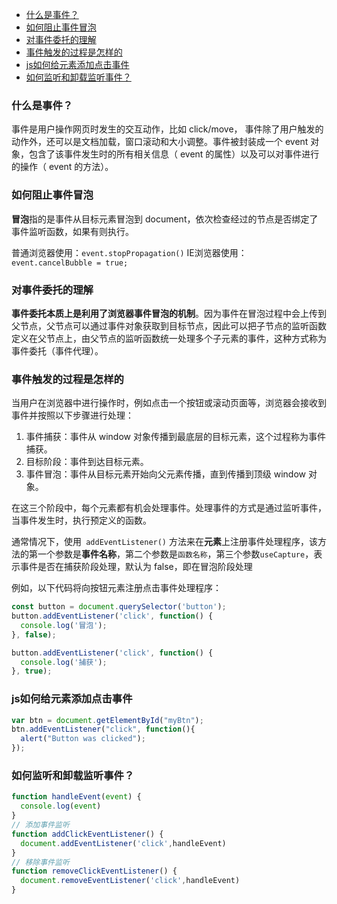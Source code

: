 - [什么是事件？](#什么是事件)
- [如何阻止事件冒泡](#如何阻止事件冒泡)
- [对事件委托的理解](#对事件委托的理解)
- [事件触发的过程是怎样的](#事件触发的过程是怎样的)
- [js如何给元素添加点击事件](#js如何给元素添加点击事件)
- [如何监听和卸载监听事件？](#如何监听和卸载监听事件)

### 什么是事件？
事件是用户操作网页时发生的交互动作，比如 click/move， 事件除了用户触发的动作外，还可以是文档加载，窗口滚动和大小调整。事件被封装成一个 event 对象，包含了该事件发生时的所有相关信息（ event 的属性）以及可以对事件进行的操作（ event 的方法）。

### 如何阻止事件冒泡
**冒泡**指的是事件从目标元素冒泡到 document，依次检查经过的节点是否绑定了事件监听函数，如果有则执行。

普通浏览器使用：`event.stopPropagation()`
IE浏览器使用：`event.cancelBubble = true;`

### 对事件委托的理解
**事件委托本质上是利用了浏览器事件冒泡的机制**。因为事件在冒泡过程中会上传到父节点，父节点可以通过事件对象获取到目标节点，因此可以把子节点的监听函数定义在父节点上，由父节点的监听函数统一处理多个子元素的事件，这种方式称为事件委托（事件代理）。

### 事件触发的过程是怎样的

当用户在浏览器中进行操作时，例如点击一个按钮或滚动页面等，浏览器会接收到事件并按照以下步骤进行处理：

1. 事件捕获：事件从 window 对象传播到最底层的目标元素，这个过程称为事件捕获。
2. 目标阶段：事件到达目标元素。
3. 事件冒泡：事件从目标元素开始向父元素传播，直到传播到顶级 window 对象。

在这三个阶段中，每个元素都有机会处理事件。处理事件的方式是通过监听事件，当事件发生时，执行预定义的函数。

通常情况下，使用` addEventListener()` 方法来在**元素**上注册事件处理程序，该方法的第一个参数是**事件名称**，第二个参数是`函数名称`，第三个参数`useCapture`，表示事件是否在捕获阶段处理，默认为 false，即在冒泡阶段处理

例如，以下代码将向按钮元素注册点击事件处理程序：

```js
const button = document.querySelector('button');
button.addEventListener('click', function() {
  console.log('冒泡');
}, false);

button.addEventListener('click', function() {
  console.log('捕获');
}, true);
```

### js如何给元素添加点击事件
```js
var btn = document.getElementById("myBtn");
btn.addEventListener("click", function(){
  alert("Button was clicked");
});
```

### 如何监听和卸载监听事件？
```js
function handleEvent(event) {
  console.log(event)
}
// 添加事件监听
function addClickEventListener() {
  document.addEventListener('click',handleEvent)
}
// 移除事件监听
function removeClickEventListener() {
  document.removeEventListener('click',handleEvent)
}
```
